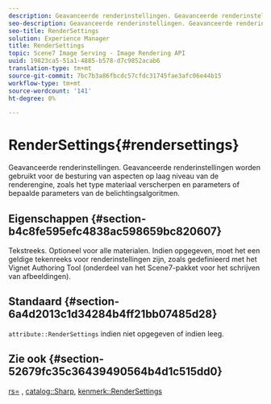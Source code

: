 ```yaml
---
description: Geavanceerde renderinstellingen. Geavanceerde renderinstellingen worden gebruikt voor de besturing van aspecten op laag niveau van de renderengine, zoals het type materiaal verscherpen en parameters of bepaalde parameters van de belichtingsalgoritmen.
seo-description: Geavanceerde renderinstellingen. Geavanceerde renderinstellingen worden gebruikt voor de besturing van aspecten op laag niveau van de renderengine, zoals het type materiaal verscherpen en parameters of bepaalde parameters van de belichtingsalgoritmen.
seo-title: RenderSettings
solution: Experience Manager
title: RenderSettings
topic: Scene7 Image Serving - Image Rendering API
uuid: 19823ca5-51a1-4885-b578-d7c9852acab6
translation-type: tm+mt
source-git-commit: 7bc7b3a86fbcdc57cfdc31745fae3afc06e44b15
workflow-type: tm+mt
source-wordcount: '141'
ht-degree: 0%

---
```



# RenderSettings{#rendersettings}

Geavanceerde renderinstellingen. Geavanceerde renderinstellingen worden gebruikt voor de besturing van aspecten op laag niveau van de renderengine, zoals het type materiaal verscherpen en parameters of bepaalde parameters van de belichtingsalgoritmen.

## Eigenschappen {#section-b4c8fe595efc4838ac598659bc820607}

Tekstreeks. Optioneel voor alle materialen. Indien opgegeven, moet het een geldige tekenreeks voor renderinstellingen zijn, zoals gedefinieerd met het Vignet Authoring Tool (onderdeel van het Scene7-pakket voor het schrijven van afbeeldingen).

## Standaard {#section-6a4d2013c1d34284b4ff21bb07485d28}

`attribute::RenderSettings` indien niet opgegeven of indien leeg.

## Zie ook {#section-52679fc35c36439490564b4d1c515dd0}

[rs=](../../../../../ir-api/http-protocol/image-rendering-api-ref/c-ir-http-protocol-ref/c-ir-http-protocol-command-reference/r-ir-rs.md#reference-d20cefaaa6cd4f449d1591c87959b4cf) ,  [catalog::Sharp](../../../../../ir-api/material-cat/image-rendering-api-ref/c-ir-material-catalog/c-ir-material-data-reference/r-ir-sharp-dataref.md#reference-f79a14bd52474dfd8495115d398a30d0),  [kenmerk::RenderSettings](../../../../../ir-api/material-cat/image-rendering-api-ref/c-ir-material-catalog/c-ir-attributes-reference/r-ir-rendersettings.md#reference-f3ae5e18095d40b2a8edef957dd82fbd)
